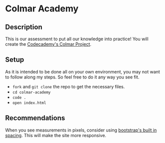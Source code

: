 # Colmar Academy

## Description

This is our assessment to put all our knowledge into practice! You will create the [Codecademy's Colmar Project](https://www.codecademy.com/paths/learn-how-to-build-websites/tracks/learn-how-to-build-websites-capstone-project/modules/colmar-academy/projects/colmar-academy).

## Setup

As it is intended to be done all on your own environment, you may not want to follow along my steps. So feel free to do it any way you see fit.

- `fork` and `git clone` the repo to get the necessary files. 
- `cd colmar-academy`
- `code .` 
- `open index.html`

## Recommendations

When you see measurements in pixels, consider using [bootstrap's built in spacing](https://getbootstrap.com/docs/5.0/utilities/spacing/). This will make the site more responsive.